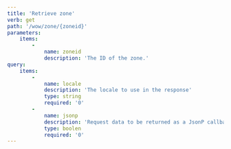 ```yaml
---
title: 'Retrieve zone'
verb: get
path: '/wow/zone/{zoneid}'
parameters:
    items:
        -
            name: zoneid
            description: 'The ID of the zone.'
query:
    items:
        -
            name: locale
            description: 'The locale to use in the response'
            type: string
            required: '0'
        -
            name: jsonp
            description: 'Request data to be returned as a JsonP callback'
            type: boolen
            required: '0'
---
```


